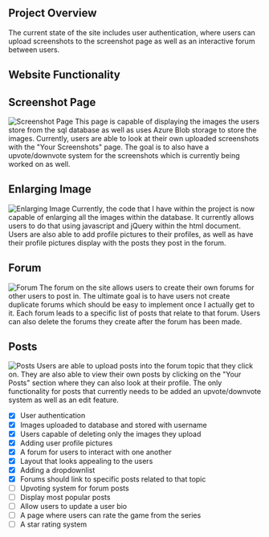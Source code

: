 ## Project Overview 
The current state of the site includes user authentication, where users can upload screenshots to the screenshot page as well as an interactive forum between users. 

## Website Functionality 
## Screenshot Page
![Screenshot Page](https://user-images.githubusercontent.com/56358612/118382696-dc0daa80-b5c5-11eb-8d62-158ddddfa8fc.png)
This page is capable of displaying the images the users store from the sql database as well as uses Azure Blob storage to store the images. Currently, users are able to look at their own uploaded screenshots with the "Your Screenshots" page. The goal is to also have a upvote/downvote system for the screenshots which is currently being worked on as well. 

## Enlarging Image
![Enlarging Image](https://user-images.githubusercontent.com/56358612/118382721-25f69080-b5c6-11eb-922e-c3b201402183.png)
Currently, the code that I have within the project is now capable of enlarging all the images within the database. It currently allows users to do that using javascript and jQuery within the html document. Users are also able to add profile pictures to their profiles, as well as have their profile pictures display with the posts they post in the forum. 


## Forum
![Forum](https://user-images.githubusercontent.com/56358612/118382818-ff852500-b5c6-11eb-801d-fc00db192d27.png)
The forum on the site allows users to create their own forums for other users to post in. The ultimate goal is to have users not create duplicate forums which should be easy to implement once I actually get to it. Each forum leads to a specific list of posts that relate to that forum. Users can also delete the forums they create after the forum has been made. 

## Posts
![Posts](https://user-images.githubusercontent.com/56358612/118382931-cf8a5180-b5c7-11eb-9b70-f34245043a50.png)
Users are able to upload posts into the forum topic that they click on. They are also able to view their own posts by clicking on the "Your Posts" section where they can also look at their profile. The only functionality for posts that currently needs to be added an upvote/downvote system as well as an edit feature. 

- [x] User authentication
- [x] Images uploaded to database and stored with username
- [x] Users capable of deleting only the images they upload
- [x] Adding user profile pictures
- [x] A forum for users to interact with one another
- [x] Layout that looks appealing to the users
- [x] Adding a dropdownlist 
- [x] Forums should link to specific posts related to that topic
- [ ] Upvoting system for forum posts
- [ ] Display most popular posts
- [ ] Allow users to update a user bio 
- [ ] A page where users can rate the game from the series
- [ ] A star rating system 
